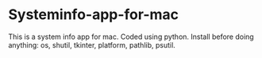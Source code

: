 # Systeminfo-app-for-mac
This is a system info app for mac. Coded using python.
Install before doing anything: os, shutil, tkinter, platform, pathlib, psutil.

